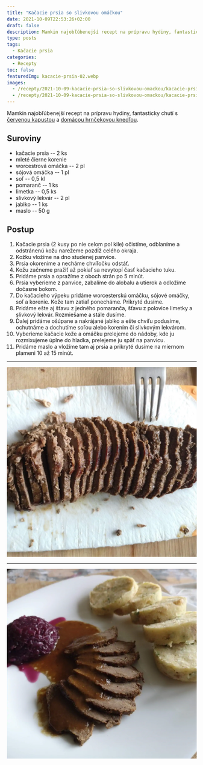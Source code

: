 ```yaml
---
title: "Kačacie prsia so slivkovou omáčkou"
date: 2021-10-09T22:53:26+02:00
draft: false
description: Mamkin najobľúbenejší recept na prípravu hydiny, fantasticky chutí s červenou kapustou a domácou hrnčekovou knedľou.
type: posts
tags:
  - Kačacie prsia
categories:
  - Recepty
toc: false
featuredImg: kacacie-prsia-02.webp
images:
  - /recepty/2021-10-09-kacacie-prsia-so-slivkovou-omackou/kacacie-prsia-01.webp
  - /recepty/2021-10-09-kacacie-prsia-so-slivkovou-omackou/kacacie-prsia-02.webp
---
```


Mamkin najobľúbenejší recept na prípravu hydiny, fantasticky chutí s [červenou kapustou](/recepty/2021-10-09-dusena-cervena-kysla-kapusta/) a [domácou hrnčekovou knedľou](/recepty/2021-10-08-hrncekova-knedla/).

## Suroviny

- kačacie prsia -- 2 ks
- mleté čierne korenie
- worcestrová omáčka -- 2 pl
- sójová omáčka -- 1 pl
- soľ -- 0,5 kl
- pomaranč -- 1 ks
- limetka -- 0,5 ks
- slivkový lekvár -- 2 pl
- jablko -- 1 ks
- maslo -- 50 g

## Postup

1. Kačacie prsia (2 kusy po nie celom pol kile) očistíme, odblaníme a odstránenú kožu narežeme pozdĺž celého okraja.
2. Kožku vložíme na dno studenej panvice.
3. Prsia okoreníme a necháme chvíľočku odstáť.
4. Kožu začneme pražiť až pokiaľ sa nevytopí časť kačacieho tuku.
5. Pridáme prsia a opražíme z oboch strán po 5 minút.
6. Prsia vyberieme z panvice, zabalíme do alobalu a utierok a odložíme dočasne bokom.
7. Do kačacieho výpeku pridáme worcesterskú omáčku, sójové omáčky, soľ a korenie. Kože tam zatiaľ ponecháme. Prikryté dusíme.
8. Pridáme ešte aj šťavu z jedného pomaranča, šťavu z polovice limetky a slivkový lekvár. Rozmiešame a stále dusíme.
9. Ďalej pridáme ošúpane a nakrájané jablko a ešte chvíľu podusíme, ochutnáme a dochutíme soľou alebo korením či slivkovým lekvárom.
10. Vyberieme kačacie kože a omáčku prelejeme do nádoby, kde ju rozmixujeme úplne do hladka, prelejeme ju späť na panvicu.
11. Pridáme maslo a vložíme tam aj prsia a prikryté dusíme na miernom plameni 10 až 15 minút.

---

![Kačacie prsia](kacacie-prsia-01.webp "Nakrájané kačacie prsia (autor: zwieratko, 2021)")

---

![Kačacie prsia so slivkovou omáčkou](kacacie-prsia-02.webp "Kačacie prsia so slivkovou omáčkou (autor: zwieratko, 2021)")